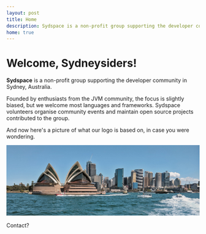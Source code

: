 ```yaml
---
layout: post
title: Home
description: Sydspace is a non-profit group supporting the developer community in Sydney, Australia.
home: true
---
```


# Welcome, Sydneysiders!

**Sydspace** is a non-profit group supporting the developer community in Sydney, Australia.

Founded by enthusiasts from the JVM community, the focus is slightly biased, but we welcome most
languages and frameworks. Sydspace volunteers organise community events and maintain open source
projects contributed to the group.

And now here's a picture of what our logo is based on, in case you were wondering.

![Sydney](/assets/images/hero.jpg)

Contact? <a href="#" class="sydspace-email-link"></a>
